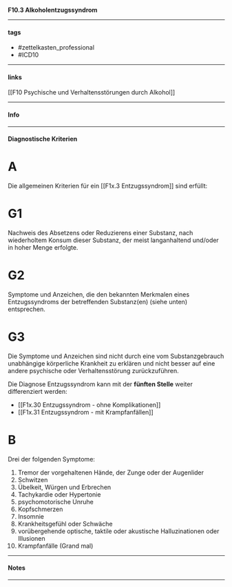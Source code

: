 __F10.3 Alkoholentzugssyndrom__

___________________________________________
#### tags

- #zettelkasten_professional
- #ICD10 
___________________________________________
#### links

[[F10 Psychische und Verhaltensstörungen durch Alkohol]]

___________________________________________
#### Info

___________________________________________
#### Diagnostische Kriterien

# A
Die allgemeinen Kriterien für ein [[F1x.3 Entzugssyndrom]] sind erfüllt:

# G1
Nachweis des Absetzens oder Reduzierens einer Substanz, nach wiederholtem Konsum dieser Substanz, der meist langanhaltend und/oder  in hoher Menge erfolgte.

# G2
Symptome und Anzeichen, die den bekannten Merkmalen eines Entzugssyndroms der betreffenden Substanz(en) (siehe unten) entsprechen.

# G3
Die Symptome und Anzeichen sind nicht durch eine vom Substanzgebrauch unabhängige körperliche Krankheit zu erklären und nicht besser auf eine andere psychische oder Verhaltensstörung zurückzuführen.

Die Diagnose Entzugssyndrom kann mit der __fünften Stelle__ weiter differenziert werden:
- [[F1x.30 Entzugssyndrom - ohne Komplikationen]]
- [[F1x.31 Entzugssyndrom - mit Krampfanfällen]]

# B
Drei der folgenden Symptome:
1. Tremor der vorgehaltenen Hände, der Zunge oder der Augenlider
2. Schwitzen
3. Übelkeit, Würgen und Erbrechen
4. Tachykardie oder Hypertonie
5. psychomotorische Unruhe
6. Kopfschmerzen
7. Insomnie
8. Krankheitsgefühl oder Schwäche
9. vorübergehende optische, taktile oder akustische Halluzinationen oder Illusionen
10. Krampfanfälle (Grand mal)
___________________________________________
#### Notes

___________________________________________

